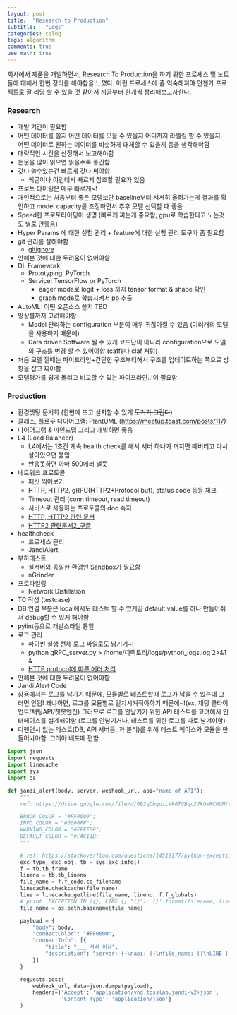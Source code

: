 ```yaml
---
layout: post
title:  "Research to Production"
subtitle:   "Logs"
categories: cslog
tags: algorithm
comments: true
use_math: true
---
```


회사에서 제품을 개발하면서, Research To Production을 하기 위한 프로세스 및 노트들에 대해서 한번 정리를 해야함을 느꼈다. 이런 프로세스에 좀 익숙해져야 언젠가 프로젝트로 잘 리딩 할 수 있을 것 같아서 지금부터 한개씩 정리해보고자한다.


### Research
- 개발 기간이 필요함
- 어떤 데이터를 쓸지 어떤 데이터를 모을 수 있을지 어디까지 라벨링 할 수 있을지, 어떤 데이터로 원하는 데이터를 비슷하게 대체할 수 있을지 등을 생각해야함
- 대략적인 시간을 산정해서 보고해야함
- 논문을 많이 읽으면 읽을수록 좋긴함
- 갖다 쓸수있는건 빠르게 갖다 써야함
  - 케글이나 이런데서 빠르게 참조할 필요가 있음
- 프로토 타이핑은 매우 빠르게~!
- 개인적으로는 처음부터 좋은 모델보단 baseline부터 서서히 올려가는게 결과를 확인하고 model capacity를 조정하면서 추후 모델 선택할 때 좋음
- Speed한 프로토타이핑이 생명 (빠르게 짜는게 중요함, gpu로 학습한다고 노는것도 별로 안좋음)
- Hyper Params 에 대한 실험 관리 + feature에 대한 실험 관리 도구가 좀 필요함
- git 관리를 잘해야함
  - [gitignore](https://www.gitignore.io/)
- 안해본 것에 대한 두려움이 없어야함
- DL Framework
  - Prototyping: PyTorch
  - Service: TensorFlow or PyTorch 
    - eager mode로 logit + loss 까지 tensor format & shape 확인
    - graph mode로 학습시켜서 pb 추출
- AutoML: 어떤 오픈소스 쓸지 TBD
- 앙상블까지 고려해야함
  - Model 관리하는 configuration 부분이 매우 귀찮아질 수 있음 (여러개의 모델을 사용하기 때문에)
  - Data driven Software 될 수 있게 코드단이 아니라 configuration으로 모델의 구조를 변경 할 수 있어야함 (caffe나 claf 처럼)
- 처음 모델 짤때는 파이프라인+간단한 구조부터해서 구조를 업데이트하는 쪽으로 방향을 잡고 짜야함
- 모델평가를 쉽게 돌리고 비교할 수 있는 파이프라인..!이 필요함


### Production
- 환경셋팅 문서화 (한번에 뜨고 설치할 수 있게 ~~도커가 그립다~~)
- 클래스, 플로우 다이어그램: PlantUML (https://meetup.toast.com/posts/117)
- 다이어그램 & 마인드맵 그리고 개발하면 좋음
- L4 (Load Balancer)
  - L4에서는 1초간 계속 health check를 해서 서버 하나가 꺼지면 떼버리고 다시 살아있으면 붙임
  - 반응못하면 아마 500에러 낼듯
- 네트워크 프로토콜
  - 패킷 찍어보기
  - HTTP, HTTP2, gRPC(HTTP2+Protocol buf), status code 등등 체크
  - Timeout 관리 (conn timeout, read timeout)
  - 서비스로 사용하는 프로토콜의 doc 숙지
  - [HTTP, HTTP2 관련 문서](https://www.popit.kr/%EB%82%98%EB%A7%8C-%EB%AA%A8%EB%A5%B4%EA%B3%A0-%EC%9E%88%EB%8D%98-http2/)
  - [HTTP2 관련문서2_구글](https://developers.google.com/web/fundamentals/performance/http2/?hl=ko)
- healthcheck
  - 프로세스 관리
  - JandiAlert
- 부하테스트
  - 실서버와 동일한 환경인 Sandbox가 필요함
  - nGrinder
- 프로파일링
  - Network Distillation
- TC 작성 (testcase)
- DB 연결 부분은 local에서도 테스트 할 수 있게끔 default value를 하나 만들어줘서 debug할 수 있게 해야함
- pylint등으로 개발스타일 통일
- 로그 관리
  - 파이썬 실행 전체 로그 파일로도 남기기~!
  - python gRPC_server.py > /home/디렉토리/logs/python_logs.log 2>&1 &
  - [HTTP protocol에 따른 에러 처리](https://hyeonstorage.tistory.com/97)
- 안해본 것에 대한 두려움이 없어야함
- Jandi Alert Code
- 상용에서는 로그를 남기기 때문에, 모듈별로 테스트할때 로그가 남을 수 있는데 그러면 안됨! 왜냐하면, 로그를 모듈별로 일치시켜줘야하기 때문에~!(ex, 채팅 클라이언트/채팅API/챗봇엔진) 그러므로 로그를 안남기기 위한 API 테스트를 고려해서 인터페이스를 설계해야함 (로그를 안남기거나, 테스트를 위한 로그를 따로 남겨야함)
- 디펜던시 없는 테스트(DB, API 서버등..과 분리)를 위해 테스트 케이스와 모듈을 만들어놔야함. 그래야 배포때 편함.

```python
import json
import requests
import linecache
import sys
import os

def jandi_alert(body, server, webhook_url, api="name of API"):
    """
    ref: https://drive.google.com/file/d/0B2qOhquiLKk0TVBqc2JkQmRCMGM/view

    ERROR_COLOR = "#FF0000";
    INFO_COLOR = "#0000FF";
    WARNING_COLOR = "#FFFF00";
    DEFAULT_COLOR = "#FAC11B;
    """

    # ref: https://stackoverflow.com/questions/14519177/python-exception-handling-line-number
    exc_type, exc_obj, tb = sys.exc_info()
    f = tb.tb_frame
    lineno = tb.tb_lineno
    file_name = f.f_code.co_filename
    linecache.checkcache(file_name)
    line = linecache.getline(file_name, lineno, f.f_globals)
    # print 'EXCEPTION IN ({}, LINE {} "{}"): {}'.format(filename, lineno, line.strip(), exc_obj)
    file_name = os.path.basename(file_name)

    payload = {
        "body": body,
        "connectColor": "#FF0000",
        "connectInfo": [{
            "title": "___ 서버 이상",
            "description": "server: {}\napi: {}\nfile_name: {}\nLINE {} '{}': {}".format(server, api, file_name, lineno, line.strip(), exc_obj)
        }]
    }

    requests.post(
        webhook_url, data=json.dumps(payload),
        headers={'Accept': 'application/vnd.tosslab.jandi-v2+json',
                 'Content-Type': 'application/json'}
    )


```
